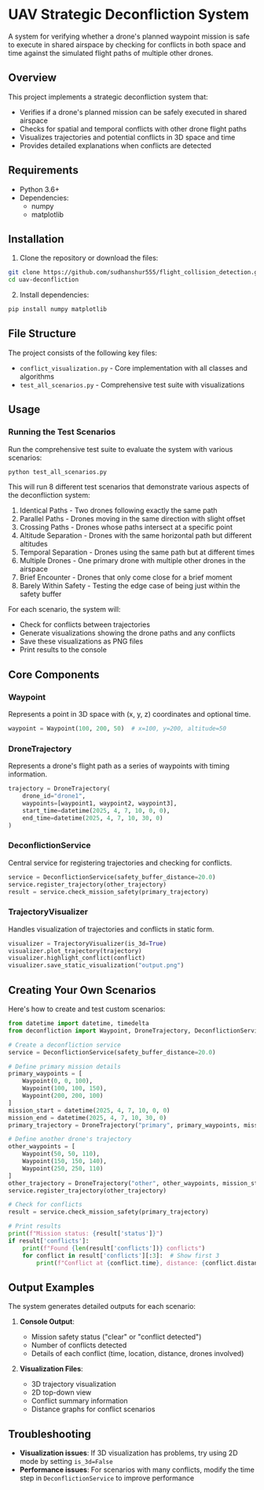 # UAV Strategic Deconfliction System

A system for verifying whether a drone's planned waypoint mission is safe to execute in shared airspace by checking for conflicts in both space and time against the simulated flight paths of multiple other drones.

## Overview

This project implements a strategic deconfliction system that:
- Verifies if a drone's planned mission can be safely executed in shared airspace
- Checks for spatial and temporal conflicts with other drone flight paths
- Visualizes trajectories and potential conflicts in 3D space and time
- Provides detailed explanations when conflicts are detected

## Requirements

- Python 3.6+
- Dependencies:
  - numpy
  - matplotlib

## Installation

1. Clone the repository or download the files:
```bash
git clone https://github.com/sudhanshur555/flight_collision_detection.git
cd uav-deconfliction
```

2. Install dependencies:
```bash
pip install numpy matplotlib
```

## File Structure

The project consists of the following key files:

- `conflict_visualization.py` - Core implementation with all classes and algorithms
- `test_all_scenarios.py` - Comprehensive test suite with visualizations

## Usage

### Running the Test Scenarios

Run the comprehensive test suite to evaluate the system with various scenarios:

```bash
python test_all_scenarios.py
```

This will run 8 different test scenarios that demonstrate various aspects of the deconfliction system:
1. Identical Paths - Two drones following exactly the same path
2. Parallel Paths - Drones moving in the same direction with slight offset
3. Crossing Paths - Drones whose paths intersect at a specific point
4. Altitude Separation - Drones with the same horizontal path but different altitudes
5. Temporal Separation - Drones using the same path but at different times
6. Multiple Drones - One primary drone with multiple other drones in the airspace
7. Brief Encounter - Drones that only come close for a brief moment
8. Barely Within Safety - Testing the edge case of being just within the safety buffer

For each scenario, the system will:
- Check for conflicts between trajectories
- Generate visualizations showing the drone paths and any conflicts
- Save these visualizations as PNG files
- Print results to the console

## Core Components

### Waypoint

Represents a point in 3D space with (x, y, z) coordinates and optional time.

```python
waypoint = Waypoint(100, 200, 50)  # x=100, y=200, altitude=50
```

### DroneTrajectory

Represents a drone's flight path as a series of waypoints with timing information.

```python
trajectory = DroneTrajectory(
    drone_id="drone1",
    waypoints=[waypoint1, waypoint2, waypoint3],
    start_time=datetime(2025, 4, 7, 10, 0, 0),
    end_time=datetime(2025, 4, 7, 10, 30, 0)
)
```

### DeconflictionService

Central service for registering trajectories and checking for conflicts.

```python
service = DeconflictionService(safety_buffer_distance=20.0)
service.register_trajectory(other_trajectory)
result = service.check_mission_safety(primary_trajectory)
```

### TrajectoryVisualizer

Handles visualization of trajectories and conflicts in static form.

```python
visualizer = TrajectoryVisualizer(is_3d=True)
visualizer.plot_trajectory(trajectory)
visualizer.highlight_conflict(conflict)
visualizer.save_static_visualization("output.png")
```

## Creating Your Own Scenarios

Here's how to create and test custom scenarios:

```python
from datetime import datetime, timedelta
from deconfliction import Waypoint, DroneTrajectory, DeconflictionService

# Create a deconfliction service
service = DeconflictionService(safety_buffer_distance=20.0)

# Define primary mission details
primary_waypoints = [
    Waypoint(0, 0, 100),
    Waypoint(100, 100, 150),
    Waypoint(200, 200, 100)
]
mission_start = datetime(2025, 4, 7, 10, 0, 0)
mission_end = datetime(2025, 4, 7, 10, 30, 0)
primary_trajectory = DroneTrajectory("primary", primary_waypoints, mission_start, mission_end)

# Define another drone's trajectory
other_waypoints = [
    Waypoint(50, 50, 110),
    Waypoint(150, 150, 140),
    Waypoint(250, 250, 110)
]
other_trajectory = DroneTrajectory("other", other_waypoints, mission_start, mission_end)
service.register_trajectory(other_trajectory)

# Check for conflicts
result = service.check_mission_safety(primary_trajectory)

# Print results
print(f"Mission status: {result['status']}")
if result['conflicts']:
    print(f"Found {len(result['conflicts'])} conflicts")
    for conflict in result['conflicts'][:3]:  # Show first 3
        print(f"Conflict at {conflict.time}, distance: {conflict.distance}m")
```

## Output Examples

The system generates detailed outputs for each scenario:

1. **Console Output**:
   - Mission safety status ("clear" or "conflict detected")
   - Number of conflicts detected
   - Details of each conflict (time, location, distance, drones involved)

2. **Visualization Files**:
   - 3D trajectory visualization
   - 2D top-down view
   - Conflict summary information
   - Distance graphs for conflict scenarios

## Troubleshooting

- **Visualization issues**: If 3D visualization has problems, try using 2D mode by setting `is_3d=False`
- **Performance issues**: For scenarios with many conflicts, modify the time step in `DeconflictionService` to improve performance
